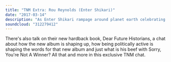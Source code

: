 ```yaml
---
title: "TNM Extra: Rou Reynolds (Enter Shikari)"
date: "2017-03-14"
description: "As Enter Shikari rampage around planet earth celebrating the 10th Anniversary of their debut album, Take To The Skies, Beez sits down for a chat with Rou Reynolds to talk about the band's early days, the album itself and what to expect from this tour and their headline dates at Slam Dunk Festival."
soundcloud: "312279412"
---
```


There's also talk on their new hardback book, Dear Future Historians, a chat about how the new album is shaping up, how being politically active is shaping the words for that new album and just what is his beef with Sorry, You're Not A Winner? All that and more in this exclusive TNM chat.

